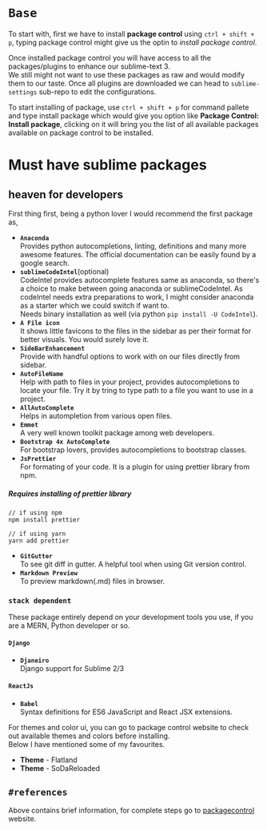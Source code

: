 # `Base`
To start with, first we have to install **package control** using `ctrl + shift + p`, typing package control might give us the optin to *install package control*.<br>

Once installed package control you will have access to all the packages/plugins to enhance our sublime-text 3.<br>
We still might not want to use these packages as raw and would modify them to our taste. Once all plugins are downloaded we can head to `sublime-settings` sub-repo to edit the configurations.<br>

To start installing of package, use `ctrl + shift + p` for command pallete and type install package which would give you option like **Package Control: Install package**, clicking on it will bring you the list of all available packages available on package control to be installed.<br>


# Must have sublime packages
## heaven for developers

First thing first, being a python lover I would recommend the first package as,
- **`Anaconda`**<br>
Provides python autocompletions, linting, definitions and many more awesome features. The official documentation can be easily found by a google search.<br>
 - **`sublimeCodeIntel`**(optional)<br>
CodeIntel provides autocomplete features same as anaconda, so there's a choice to make between going anaconda or sublimeCodeIntel. As codeIntel needs extra preparations to work, I might consider anaconda as a starter which we could switch if want to.<br>
Needs binary installation as well (via python `pip install -U CodeIntel`).
- **`A File icon`**<br>
It shows little favicons to the files in the sidebar as per their format for better visuals. You would surely love it.<br>
- **`SideBarEnhancement`**<br>
Provide with handful options to work with on our files directly from sidebar.
- **`AutoFileName`**<br>
Help with path to files in your project, provides autocompletions to locate your file. Try it by tring to type path to a file you want to use in a project.<br>
- **`AllAutoComplete`**<br>
Helps in autompletion from various open files.<br>
- **`Emmet`**<br>
A very well known toolkit package among web developers.<br>
- **`Bootstrap 4x AutoComplete`**<br>
For bootstrap lovers, provides autocompletions to bootstrap classes.<br>
- **`JsPrettier`**<br>
For formating of your code. It is a plugin for using prettier library from npm.<br>
##### Requires installing of prettier library
```
// if using npm
npm install prettier

// if using yarn
yarn add prettier
```
- **`GitGutter`**<br>
To see git diff in gutter. A helpful tool when using Git version control.<br>
- **`Markdown Preview`**<br>
To preview markdown(.md) files in browser.<br>

### `stack dependent`
These package entirely depend on your development tools you use, if you are a MERN, Python developer or so.<br>

#### `Django`<br>

- **`Djaneiro`**<br>
Django support for Sublime 2/3

#### `ReactJs`<br>

- **`Babel`**<br>
Syntax definitions for ES6 JavaScript and React JSX extensions.

For themes and color ui, you can go to package control website to check out available themes and colors before installing.<br>
Below I have mentioned some of my favourites.<br>
- **Theme** - Flatland<br>
- **Theme** - SoDaReloaded<br>

## `#references`
Above contains brief information, for complete steps go to [packagecontrol](https://packagecontrol.io/) website.
